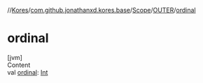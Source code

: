 //[Kores](../../../index.md)/[com.github.jonathanxd.kores.base](../../index.md)/[Scope](../index.md)/[OUTER](index.md)/[ordinal](ordinal.md)



# ordinal  
[jvm]  
Content  
val [ordinal](ordinal.md): [Int](https://kotlinlang.org/api/latest/jvm/stdlib/kotlin/-int/index.html)  



